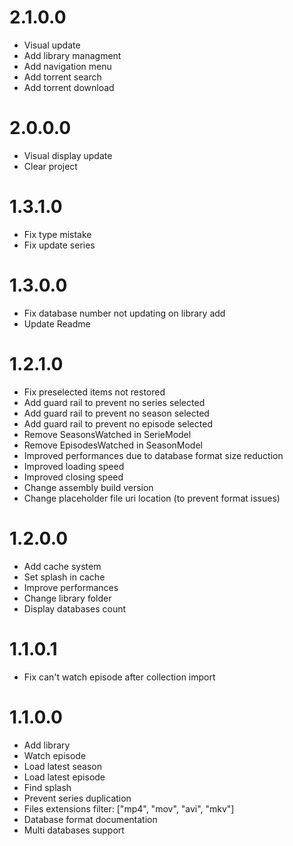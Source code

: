 # 2.1.0.0
- Visual update
- Add library managment
- Add navigation menu
- Add torrent search
- Add torrent download

# 2.0.0.0
- Visual display update
- Clear project

# 1.3.1.0
- Fix type mistake
- Fix update series

# 1.3.0.0
- Fix database number not updating on library add
- Update Readme

# 1.2.1.0
- Fix preselected items not restored
- Add guard rail to prevent no series selected
- Add guard rail to prevent no season selected
- Add guard rail to prevent no episode selected
- Remove SeasonsWatched in SerieModel
- Remove EpisodesWatched in SeasonModel
- Improved performances due to database format size reduction
- Improved loading speed
- Improved closing speed
- Change assembly build version
- Change placeholder file uri location (to prevent format issues)

# 1.2.0.0
- Add cache system
- Set splash in cache
- Improve performances
- Change library folder
- Display databases count

# 1.1.0.1
- Fix can't watch episode after collection import

# 1.1.0.0
- Add library
- Watch episode
- Load latest season
- Load latest episode
- Find splash
- Prevent series duplication
- Files extensions filter: ["mp4", "mov", "avi", "mkv"]
- Database format documentation
- Multi databases support
